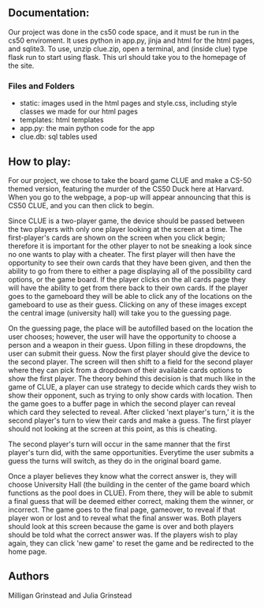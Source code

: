 ## Documentation:
Our project was done in the cs50 code space, and it must be run in the cs50 enviroment. It uses python in app.py, jinja and html for the html pages, and sqlite3. 
To use, unzip clue.zip, open a terminal, and (inside clue) type flask run to start using flask. This url should take you to the homepage of the site.

### Files and Folders 
- static: images used in the html pages and style.css, including style classes we made for our html pages
- templates: html templates
- app.py: the main python code for the app
- clue.db: sql tables used

## How to play:
For our project, we chose to take the board game CLUE and make a CS-50 themed version, featuring the murder of the CS50 Duck here at Harvard. When you go to the webpage, a pop-up will appear announcing that this is CS50 CLUE, and you can then click to begin.

Since CLUE is a two-player game, the device should be passed between the two players with only one player looking at the screen at a time. The first-player's cards are shown on the screen when you click begin; therefore it is important for the other player to not be sneaking a look since no one wants to play with a cheater. The first player will then have the opportunity to see their own cards that they have been given, and then the ability to go from there to either a page displaying all of the possibility card options, or the game board. If the player clicks on the all cards page they will have the ability to get from there back to their own cards. If the player goes to the gameboard they will be able to click any of the locations on the gameboard to use as their guess. Clicking on any of these images except the central image (university hall) will take you to the guessing page.

On the guessing page, the place will be autofilled based on the location the user chooses; however, the user will have the opportunity to choose a person and a weapon in their guess. Upon filling in these dropdowns, the user can submit their guess. Now the first player should give the device to the second player. The screen will then shift to a field for the second player where they can pick from a dropdown of their available cards options to show the first player. The theory behind this decision is that much like in the game of CLUE, a player can use strategy to decide which cards they wish to show their opponent, such as trying to only show cards with location. Then the game goes to a buffer page in which the second player can reveal which card they selected to reveal. After clicked 'next player's turn,' it is the second player's turn to view their cards and make a guess. The first player should not looking at the screen at this point, as this is cheating.

The second player's turn will occur in the same manner that the first player's turn did, with the same opportunities. Everytime the user submits a guess the turns will switch, as they do in the original board game.

Once a player believes they know what the correct answer is, they will choose University Hall (the building in the center of the game board which functions as the pool does in CLUE). From there, they will be able to submit a final guess that will be deemed either correct, making them the winner, or incorrect. The game goes to the final page, gameover, to reveal if that player won or lost and to reveal what the final answer was. Both players should look at this screen because the game is over and both players should be told what the correct answer was. If the players wish to play again, they can click 'new game' to reset the game and be redirected to the home page.

## Authors
Milligan Grinstead and Julia Grinstead

